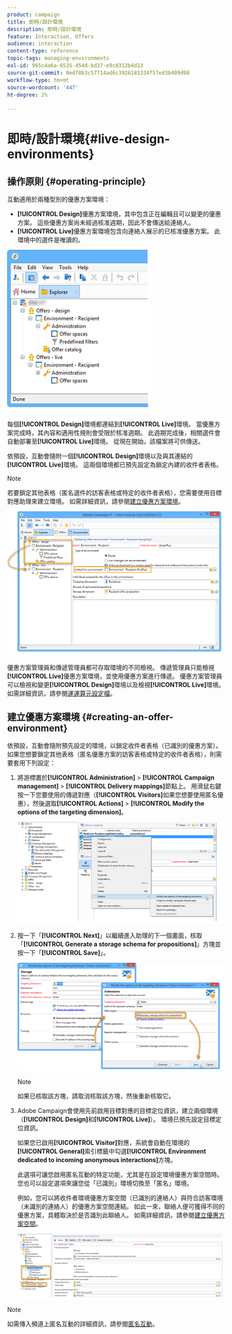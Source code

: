```yaml
---
product: campaign
title: 即時/設計環境
description: 即時/設計環境
feature: Interaction, Offers
audience: interaction
content-type: reference
topic-tags: managing-environments
exl-id: 965c4a6a-6535-454d-bd37-e9c8312b4d13
source-git-commit: 0ed70b3c57714ad6c3926181334f57ed3b409d98
workflow-type: tm+mt
source-wordcount: '447'
ht-degree: 2%

---
```


# 即時/設計環境{#live-design-environments}



## 操作原則 {#operating-principle}

互動適用於兩種型別的優惠方案環境：

* **[!UICONTROL Design]**&#x200B;優惠方案環境，其中包含正在編輯且可以變更的優惠方案。 這些優惠方案尚未經過核准週期，因此不會傳送給連絡人。
* **[!UICONTROL Live]**&#x200B;優惠方案環境包含向連絡人展示的已核准優惠方案。 此環境中的選件是唯讀的。

![](assets/offer_environments_overview_001.png)

每個&#x200B;**[!UICONTROL Design]**&#x200B;環境都連結到&#x200B;**[!UICONTROL Live]**&#x200B;環境。 當優惠方案完成時，其內容和適用性規則會受限於核准週期。 此週期完成後，相關選件會自動部署至&#x200B;**[!UICONTROL Live]**&#x200B;環境。 從現在開始，該檔案將可供傳送。

依預設，互動會隨附一個&#x200B;**[!UICONTROL Design]**&#x200B;環境以及與其連結的&#x200B;**[!UICONTROL Live]**&#x200B;環境。 這兩個環境都已預先設定為鎖定內建的收件者表格。

>[!NOTE]
>
>若要鎖定其他表格（匿名選件的訪客表格或特定的收件者表格），您需要使用目標對應助理來建立環境。 如需詳細資訊，請參閱[建立優惠方案環境](#creating-an-offer-environment)。

![](assets/offer_environments_overview_002.png)

優惠方案管理員和傳遞管理員都可存取環境的不同檢視。 傳遞管理員只能檢視&#x200B;**[!UICONTROL Live]**&#x200B;優惠方案環境，並使用優惠方案進行傳遞。 優惠方案管理員可以檢視和變更&#x200B;**[!UICONTROL Design]**&#x200B;環境以及檢視&#x200B;**[!UICONTROL Live]**&#x200B;環境。 如需詳細資訊，請參閱[運運算元設定檔](../../interaction/using/operator-profiles.md)。

## 建立優惠方案環境 {#creating-an-offer-environment}

依預設，互動會隨附預先設定的環境，以鎖定收件者表格（已識別的優惠方案）。 如果您想要鎖定其他表格（匿名優惠方案的訪客表格或特定的收件者表格），則需要套用下列設定：

1. 將游標置於&#x200B;**[!UICONTROL Administration]** > **[!UICONTROL Campaign management]** > **[!UICONTROL Delivery mappings]**&#x200B;節點上。 用滑鼠右鍵按一下您要使用的傳遞對應（**[!UICONTROL Visitors]**&#x200B;如果您想要使用匿名優惠），然後選取&#x200B;**[!UICONTROL Actions]** > **[!UICONTROL Modify the options of the targeting dimension]**。

   ![](assets/offer_env_anonymous_001.png)

1. 按一下「**[!UICONTROL Next]**」以繼續進入助理的下一個畫面，核取「**[!UICONTROL Generate a storage schema for propositions]**」方塊並按一下「**[!UICONTROL Save]**」。

   ![](assets/offer_env_anonymous_002.png)

   >[!NOTE]
   >
   >如果已核取該方塊，請取消核取該方塊，然後重新核取它。

1. Adobe Campaign會使用先前啟用目標對應的目標定位資訊，建立兩個環境（**[!UICONTROL Design]**&#x200B;和&#x200B;**[!UICONTROL Live]**）。 環境已預先設定目標定位資訊。

   如果您已啟用&#x200B;**[!UICONTROL Visitor]**&#x200B;對應，系統會自動在環境的&#x200B;**[!UICONTROL General]**&#x200B;索引標籤中勾選&#x200B;**[!UICONTROL Environment dedicated to incoming anonymous interactions]**&#x200B;方塊。

   此選項可讓您啟用匿名互動的特定功能，尤其是在設定環境優惠方案空間時。 您也可以設定選項來讓您從「已識別」環境切換至「匿名」環境。

   例如，您可以將收件者環境優惠方案空間（已識別的連絡人）與符合訪客環境（未識別的連絡人）的優惠方案空間連結。 如此一來，聯絡人便可獲得不同的優惠方案，具體取決於是否識別此聯絡人。 如需詳細資訊，請參閱[建立優惠方案空間](../../interaction/using/creating-offer-spaces.md)。

   ![](assets/offer_env_anonymous_003.png)

>[!NOTE]
>
>如需傳入頻道上匿名互動的詳細資訊，請參閱[匿名互動](../../interaction/using/anonymous-interactions.md)。

